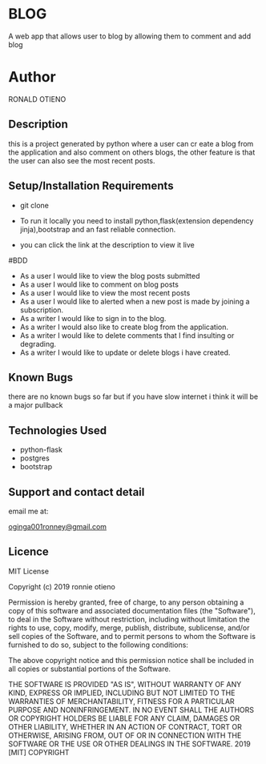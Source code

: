 # BLOG
A web app that allows user to blog by allowing them to comment and add blog

# Author

RONALD OTIENO

## Description

this is a project generated by python where a user can cr eate a blog from the application and also comment on others blogs, the other feature is that the user can also see the most recent posts.

## Setup/Installation Requirements
* git clone

* To run it locally you need to install python,flask(extension dependency jinja),bootstrap and an fast reliable connection.

* you can click the link at the description to view it live

#BDD

* As a user I would like to view the blog posts submitted
* As a user I would like to comment on blog posts
* As a user I would like to view the most recent posts
* As a user I would like to alerted when a new post is made by joining a subscription.
* As a writer I would like to sign in to the blog.
* As a writer I would also like to create blog from the application.
* As a writer I would like to delete comments that I find insulting or degrading.
* As a writer I would like to update or delete blogs i have created.

## Known Bugs

there are no known bugs so far but if you have slow internet i think it will be a major pullback
## Technologies Used

 * python-flask
 * postgres
 * bootstrap



## Support and contact detail

email me at:

oginga001ronney@gmail.com

## Licence

MIT License

Copyright (c) 2019 ronnie otieno

Permission is hereby granted, free of charge, to any person obtaining a copy
of this software and associated documentation files (the "Software"), to deal
in the Software without restriction, including without limitation the rights
to use, copy, modify, merge, publish, distribute, sublicense, and/or sell
copies of the Software, and to permit persons to whom the Software is
furnished to do so, subject to the following conditions:

The above copyright notice and this permission notice shall be included in all
copies or substantial portions of the Software.

THE SOFTWARE IS PROVIDED "AS IS", WITHOUT WARRANTY OF ANY KIND, EXPRESS OR
IMPLIED, INCLUDING BUT NOT LIMITED TO THE WARRANTIES OF MERCHANTABILITY,
FITNESS FOR A PARTICULAR PURPOSE AND NONINFRINGEMENT. IN NO EVENT SHALL THE
AUTHORS OR COPYRIGHT HOLDERS BE LIABLE FOR ANY CLAIM, DAMAGES OR OTHER
LIABILITY, WHETHER IN AN ACTION OF CONTRACT, TORT OR OTHERWISE, ARISING FROM,
OUT OF OR IN CONNECTION WITH THE SOFTWARE OR THE USE OR OTHER DEALINGS IN THE
SOFTWARE.
2019 [MIT] COPYRIGHT
